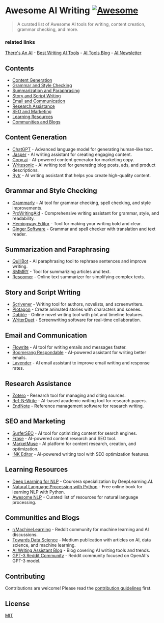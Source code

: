 # Awesome AI Writing [![Awesome](https://awesome.re/badge-flat.svg)](https://awesome.re)

> A curated list of Awesome AI tools for writing, content creation, grammar checking, and more.

### related links

[There's An AI](https://theresanai.com) - [Best Writing AI Tools](https://theresanai.com/category/writing) - [AI Tools Blog](https://blog.theresanai.com) - [AI Newsletter](https://newsletter.theresanai.com)


## Contents

- [Content Generation](#content-generation)
- [Grammar and Style Checking](#grammar-and-style-checking)
- [Summarization and Paraphrasing](#summarization-and-paraphrasing)
- [Story and Script Writing](#story-and-script-writing)
- [Email and Communication](#email-and-communication)
- [Research Assistance](#research-assistance)
- [SEO and Marketing](#seo-and-marketing)
- [Learning Resources](#learning-resources)
- [Communities and Blogs](#communities-and-blogs)

## Content Generation

- [ChatGPT](https://chatgpt.com/) - Advanced language model for generating human-like text.
- [Jasper](https://www.jasper.ai/) - AI writing assistant for creating engaging content.
- [Copy.ai](https://www.copy.ai/) - AI-powered content generator for marketing copy.
- [Writesonic](https://writesonic.com/) - AI writing tool for generating blog posts, ads, and product descriptions.
- [Rytr](https://rytr.me/) - AI writing assistant that helps you create high-quality content.

## Grammar and Style Checking

- [Grammarly](https://www.grammarly.com/) - AI tool for grammar checking, spell checking, and style improvements.
- [ProWritingAid](https://prowritingaid.com/) - Comprehensive writing assistant for grammar, style, and readability.
- [Hemingway Editor](http://www.hemingwayapp.com/) - Tool for making your writing bold and clear.
- [Ginger Software](https://www.gingersoftware.com/) - Grammar and spell checker with translation and text reader.

## Summarization and Paraphrasing

- [QuillBot](https://quillbot.com/) - AI paraphrasing tool to rephrase sentences and improve writing.
- [SMMRY](https://smmry.com/) - Tool for summarizing articles and text.
- [Resoomer](https://resoomer.com/) - Online text summarizer for simplifying complex texts.

## Story and Script Writing

- [Scrivener](https://www.literatureandlatte.com/scrivener/overview) - Writing tool for authors, novelists, and screenwriters.
- [Plotagon](https://www.plotagon.com/) - Create animated stories with characters and scenes.
- [Dabble](https://www.dabblewriter.com/) - Online novel writing tool with plot and timeline features.
- [WriterDuet](https://www.writerduet.com/) - Screenwriting software for real-time collaboration.

## Email and Communication

- [Flowrite](https://www.flowrite.com/) - AI tool for writing emails and messages faster.
- [Boomerang Respondable](https://www.boomeranggmail.com/respondable/) - AI-powered assistant for writing better emails.
- [Lavender](https://www.lavender.ai/) - AI email assistant to improve email writing and response rates.

## Research Assistance

- [Zotero](https://www.zotero.org/) - Research tool for managing and citing sources.
- [Ref-N-Write](https://www.ref-n-write.com/) - AI-based academic writing tool for research papers.
- [EndNote](https://endnote.com/) - Reference management software for research writing.

## SEO and Marketing

- [SurferSEO](https://surferseo.com/) - AI tool for optimizing content for search engines.
- [Frase](https://www.frase.io/) - AI-powered content research and SEO tool.
- [MarketMuse](https://www.marketmuse.com/) - AI platform for content research, creation, and optimization.
- [INK Editor](https://inkforall.com/) - AI-powered writing tool with SEO optimization features.

## Learning Resources

- [Deep Learning for NLP](https://www.deeplearning.ai/natural-language-processing-specialization/) - Coursera specialization by DeepLearning.AI.
- [Natural Language Processing with Python](https://www.nltk.org/book/) - Free online book for learning NLP with Python.
- [Awesome NLP](https://github.com/keon/awesome-nlp) - Curated list of resources for natural language processing.

## Communities and Blogs

- [r/MachineLearning](https://www.reddit.com/r/MachineLearning/) - Reddit community for machine learning and AI discussions.
- [Towards Data Science](https://towardsdatascience.com/) - Medium publication with articles on AI, data science, and machine learning.
- [AI Writing Assistant Blog](https://www.aiwritingassistant.com/blog/) - Blog covering AI writing tools and trends.
- [GPT-3 Reddit Community](https://www.reddit.com/r/GPT3/) - Reddit community focused on OpenAI's GPT-3 model.

## Contributing

Contributions are welcome! Please read the [contribution guidelines](CONTRIBUTING.md) first.

## License

[MIT](LICENSE)
